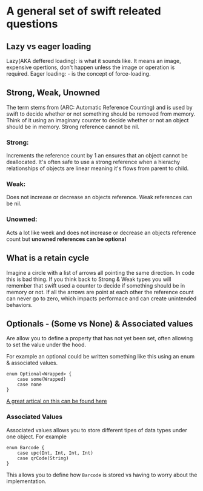 # A general set of swift releated questions

## Lazy vs eager loading

Lazy(AKA deffered loading): is what it sounds like. It means an image, expensive opertions, don't happen unless the image or operation is required. 
Eager loading: - is the concept of force-loading. 

## Strong, Weak, Unowned
The term stems from (ARC: Automatic Reference Counting) and is used by swift to decide whether or not something should be removed from memory. Think of it using an imaginary counter to decide whether or not an object should be in memory. Strong reference cannot be nil. 

### Strong: 
Increments the reference count by 1 an ensures that an object cannot be deallocated. It's often safe to use a strong reference when a hierachy relationships of objects are linear meaning it's flows from parent to child. 

### Weak: 
Does not increase or decrease an objects reference. Weak references can be nil. 

### Unowned: 
Acts a lot like week and does not increase or decrease an objects reference count but **unowned references can be optional**


## What is a retain cycle 
Imagine a circle with a list of arrows all pointing the same direction. In code this is bad thing. If you think back to Strong & Weak types you will remember that swift used a counter to decide if something should be in memory or not. If all the arrows are point at each other the reference count can never go to zero, which impacts performace and can create unintended behaviors. 

## Optionals - (Some vs None) & Associated values
Are allow you to define a property that has not yet been set, often allowing to set the value under the hood. 

For example an optional could be written something like this using an enum & associated values. 

```
enum Optional<Wrapped> {
    case some(Wrapped)
    case none
}
```
[A great artical on this can be found here](https://khanlou.com/2018/04/enums-and-optionals/)

### Associated Values 
Associated values allows you to store different tipes of data types under one object. For example 

```
enum Barcode {
    case upc(Int, Int, Int, Int)
    case qrCode(String)
}
```

This allows you to define how `Barcode` is stored vs having to worry about the implementation. 